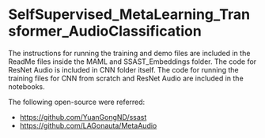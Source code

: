 # SelfSupervised_MetaLearning_Transformer_AudioClassification

The instructions for running the training and demo files are included in the ReadMe files inside the MAML and SSAST_Embeddings folder. The code for ResNet Audio is included in CNN folder itself. The code for running the training files for CNN from scratch and ResNet Audio are included in the notebooks.

The following open-source were referred:
- https://github.com/YuanGongND/ssast
- https://github.com/LAGonauta/MetaAudio
